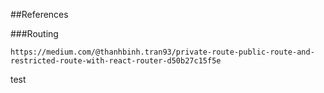 ##References

###Routing

```
https://medium.com/@thanhbinh.tran93/private-route-public-route-and-restricted-route-with-react-router-d50b27c15f5e

```
test